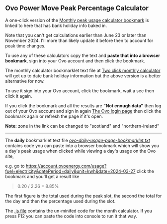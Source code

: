 ## Ovo Power Move Peak Percentage Calculator

A one-click version of the [Monthly peak usage calculator bookmark](https://github.com/Tron-Burgundy/Ovo-Power-Move-Calculator/blob/main/ovo-ONE-CLICK-monthly-calc-bookmarklet.txt) is linked to here that has bank holiday info baked in.

Note that you can't get calculations earlier than June 23 or later than November 2024.  I'll more than likely update it before then to account for peak time changes.

To use any of these calculators copy the text and **paste that into a browser bookmark**, sign into your Ovo account and then click the bookmark.

The monthly calculator bookmarklet text file at 
[Two click monthly calculator](https://github.com/Tron-Burgundy/Ovo-Power-Move-Calculator/blob/main/ovo-FAST-calc-bookmarklet.txt)
will get up to date bank holiday information but the above version is a better alternative for now.

To use it sign into your Ovo account, click the bookmark, wait a sec then click it again.

If you click the bookmark and all the results are **"Not enough data"** then log out of your Ovo account and sign in again [The Ovo login page](https://my.ovoenergy.com/login) then click the bookmark again or refresh the page if it's open.

**Note:** zone in the link can be changed to "scotland" and "northern-ireland"

---

The **daily** bookmarklet text file *[ovo-daily-usage-page-bookmarklet.txt](https://github.com/Tron-Burgundy/Ovo-Power-Move-Calculator/blob/main/ovo-daily-usage-page-bookmarklet.txt "ovo-daily-usage-page-bookmarklet.txt")* contains code you can paste into a browser bookmark which will show you a day's peak usage when clicked while viewing a day's usage on the Ovo site,

e.g. go to https://account.ovoenergy.com/usage?fuel=electricity&datePeriod=daily&unit=kwh&date=2024-03-27
click the bookmark and you'll get a result like

> 0.20 / 2.26 = 8.85%

The first figure is the total used during the peak slot, the second the total for the day and then the percentage used during the slot.


The [.js file](https://github.com/Tron-Burgundy/Ovo-Power-Move-Calculator/blob/main/ovo.monthly-peak-calculator.js) contains the un-minifed code for the month calculator.  If you press F12 you can paste the code into console to run it that way.


